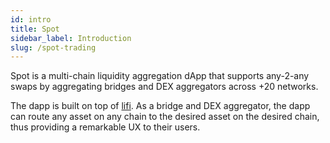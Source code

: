 ```yaml
---
id: intro
title: Spot
sidebar_label: Introduction
slug: /spot-trading
---
```


Spot is a multi-chain liquidity aggregation dApp that supports any-2-any swaps by aggregating bridges and DEX aggregators across +20 networks.

The dapp is built on top of [lifi](https://docs.li.fi/). As a bridge and DEX aggregator, the dapp can route any asset on any chain to the desired asset on the desired chain, thus providing a remarkable UX to their users.  
